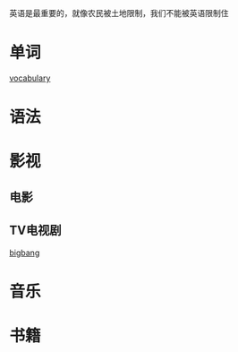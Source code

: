 英语是最重要的，就像农民被土地限制，我们不能被英语限制住

# 单词
[vocabulary](./vocacom/vocacom.md)

# 语法


# 影视

## 电影


## TV电视剧
[bigbang](tv/bigbang/bigbang.md)

# 音乐


# 书籍













